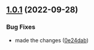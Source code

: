 ## [1.0.1](https://github.com/ANKDGIRI777/mypackage/compare/v1.0.0...v1.0.1) (2022-09-28)


### Bug Fixes

* made the changes ([0e24dab](https://github.com/ANKDGIRI777/mypackage/commit/0e24dabfbefa5eab66d98dd03f0b130fd9d909f0))

